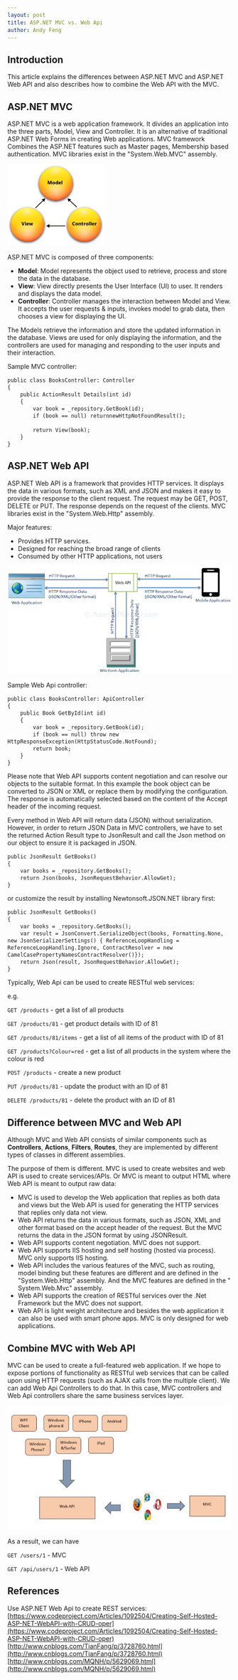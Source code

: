 ```yaml
---
layout: post
title: ASP.NET MVC vs. Web Api
author: Andy Feng
---
```


## Introduction ##

This article explains the differences between ASP.NET MVC and ASP.NET Web API and also describes how to combine the Web API with the MVC.

## ASP.NET MVC ##

ASP.NET MVC is a web application framework. It divides an application into the three parts, Model, View and Controller. It is an alternative of traditional ASP.NET Web Forms in creating Web applications. MVC framework Combines the ASP.NET features such as Master pages, Membership based authentication. MVC libraries exist in the "System.Web.MVC" assembly.

![](/images/posts/20171030-asp.net-mvc.png)

ASP.NET MVC is composed of three components:

- **Model**: Model represents the object used to retrieve, process and store the data in the database.
- **View**: View directly presents the User Interface (UI) to user. It renders and displays the data model.
- **Controller**: Controller manages the interaction between Model and View. It accepts the user requests & inputs, invokes model to grab data, then chooses a view for displaying the UI. 

The Models retrieve the information and store the updated information in the database. Views are used for only displaying the information, and the controllers are used for managing and responding to the user inputs and their interaction.

Sample MVC controller:

	public class BooksController: Controller  
	{  
	    public ActionResult Details(int id)  
	    {  
	        var book = _repository.GetBook(id);  
	        if (book == null) returnnewHttpNotFoundResult();  
	  
	        return View(book);  
	    }  
	}  

## ASP.NET Web API ##

ASP.NET Web API is a framework that provides HTTP services. It displays the data in various formats, such as XML and JSON and makes it easy to provide the response to the client request. The request may be GET, POST, DELETE or PUT. The response depends on the request of the clients. MVC libraries exist in the "System.Web.Http" assembly.

Major features:

- Provides HTTP services.
- Designed for reaching the broad range of clients
- Consumed by other HTTP applications, not users

![](/images/posts/20171030-asp.net-webapi.png)

Sample Web Api controller:

	public class BooksController: ApiController  
	{  
	    public Book GetById(int id)  
	    {  
	        var book = _repository.GetBook(id);  
	        if (book == null) throw new HttpResponseException(HttpStatusCode.NotFound);  
	        return book;  
	    }  
	}  

Please note that Web API supports content negotiation and can resolve our objects to the suitable format. In this example the book object can be converted to JSON or XML or replace them by modifying the configuration. The response is automatically selected based on the content of the Accept header of the incoming request. 

Every method in Web API will return data (JSON) without serialization.
However, in order to return JSON Data in MVC controllers, we have to set the returned Action Result type to JsonResult and call the Json method on our object to ensure it is packaged in JSON.

	public JsonResult GetBooks()  
	{  
	    var books = _repository.GetBooks();  
	    return Json(books, JsonRequestBehavior.AllowGet);  
	}  

or customize the result by installing Newtonsoft.JSON.NET library first:
	
	public JsonResult GetBooks()  
	{  
	    var books = _repository.GetBooks();  
		var result = JsonConvert.SerializeObject(books, Formatting.None, new JsonSerializerSettings() { ReferenceLoopHandling = ReferenceLoopHandling.Ignore, ContractResolver = new CamelCasePropertyNamesContractResolver()});
	    return Json(result, JsonRequestBehavior.AllowGet);  
	}

Typically, Web Api can be used to create RESTful web services:

e.g.

`GET /products`	- get a list of all products

`GET /products/81`	- get product details with ID of 81

`GET /products/81/items` - get a list of all items of the product with ID of 81

`GET /products?Colour=red` - get a list of all products in the system where the colour is red

`POST /products` - create a new product

`PUT /products/81` - update the product with an ID of 81

`DELETE /products/81` - delete the product with an ID of 81

## Difference between MVC and Web API ##

Although MVC and Web API consists of similar components such as **Controllers**, **Actions**, **Filters**, **Routes**, they are implemented by different types of classes in different assemblies. 

The purpose of them is different. MVC is used to create websites and web API is used to create services/APIs. Or MVC is meant to output HTML where Web API is meant to output raw data:

- MVC is used to develop the Web application that replies as both data and views but the Web API is used for generating the HTTP services that replies only data not view.
- Web API returns the data in various formats, such as JSON, XML and other format based on the accept header of the request. But the MVC returns the data in the JSON format by using JSONResult.
- Web API supports content negotiation. MVC does not support.
- Web API supports IIS hosting and self hosting (hosted via process). MVC only supports IIS hosting.
- Web API includes the various features of the MVC, such as routing, model binding but these features are different and are defined in the "System.Web.Http" assembly. And the MVC features are defined in the " System.Web.Mvc" assembly.
- Web API supports the creation of RESTful services over the .Net Framework but the MVC does not support.
- Web API is light weight architecture and besides the web application it can also be used with smart phone apps. MVC is only designed for web applications.

## Combine MVC with Web API ##

MVC can be used to create a full-featured web application. If we hope to expose portions of functionality as RESTful web services that can be called upon using HTTP requests (such as AJAX calls from the multiple client). We can add Web Api Controllers to do that. In this case, MVC controllers and Web Api controllers share the same business services layer.

![](/images/posts/20171030-asp.net-mvc-and-webapi.jpg)

As a result, we can have

`GET /users/1` - MVC

`GET /api/users/1` - Web API

## References ##

Use ASP.NET Web Api to create REST services:  
[https://www.codeproject.com/Articles/1092504/Creating-Self-Hosted-ASP-NET-WebAPI-with-CRUD-oper](https://www.codeproject.com/Articles/1092504/Creating-Self-Hosted-ASP-NET-WebAPI-with-CRUD-oper)   
[http://www.cnblogs.com/TianFang/p/3728760.html](http://www.cnblogs.com/TianFang/p/3728760.html)  
[http://www.cnblogs.com/MQNH/p/5629069.html](http://www.cnblogs.com/MQNH/p/5629069.html)